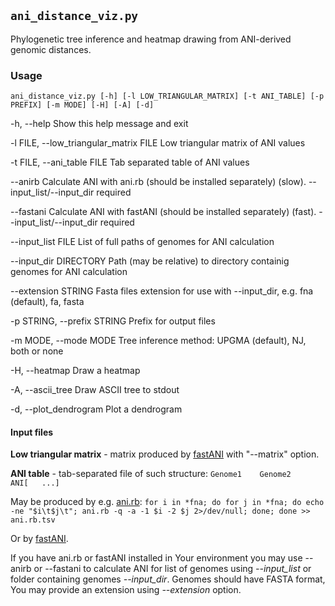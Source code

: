## `ani_distance_viz.py`

Phylogenetic tree inference and heatmap drawing from ANI-derived genomic distances.

### Usage

`ani_distance_viz.py [-h] [-l LOW_TRIANGULAR_MATRIX] [-t ANI_TABLE] [-p PREFIX] [-m MODE] [-H] [-A] [-d]`

-h, --help                              Show this help message and exit

-l FILE, --low_triangular_matrix FILE   Low triangular matrix of ANI values

-t FILE, --ani_table FILE               Tab separated table of ANI values

--anirb									Calculate ANI with ani.rb (should be installed separately) (slow). --input_list/--input_dir required

--fastani								Calculate ANI with fastANI (should be installed separately) (fast). --input_list/--input_dir required

--input_list FILE					List of full paths of genomes for ANI calculation

--input_dir DIRECTORY				Path (may be relative) to directory containig genomes for ANI calculation

--extension STRING					Fasta files extension for use with --input_dir, e.g. fna (default), fa, fasta

-p STRING, --prefix STRING              Prefix for output files

-m MODE, --mode MODE                    Tree inference method: UPGMA (default), NJ, both or none

-H, --heatmap                           Draw a heatmap

-A, --ascii_tree                        Draw ASCII tree to stdout

-d, --plot_dendrogram                   Plot a dendrogram

#### Input files

**Low triangular matrix** - matrix produced by [fastANI](https://github.com/ParBLiSS/FastANI) with "--matrix" option.

**ANI table** - tab-separated file of such structure: `Genome1    Genome2    ANI[   ...]`

May be produced by e.g. [ani.rb](https://github.com/lmrodriguezr/enveomics):
`for i in *fna; do for j in *fna; do echo -ne "$i\t$j\t"; ani.rb -q -a -1 $i -2 $j 2>/dev/null; done; done >> ani.rb.tsv`


Or by [fastANI](https://github.com/ParBLiSS/FastANI).


If you have ani.rb or fastANI installed in Your environment you may use --anirb or --fastani to calculate ANI for list of genomes using *--input_list* or folder containing genomes *--input_dir*. Genomes should have FASTA format, You may provide an extension using *--extension* option.

